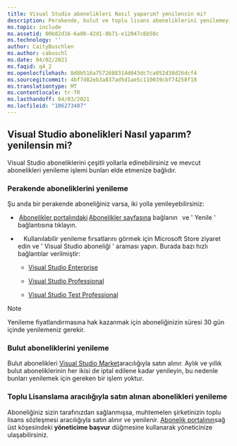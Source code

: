 ```yaml
---
title: Visual Studio abonelikleri Nasıl yaparım? yenilensin mi?
description: Perakende, bulut ve toplu lisans aboneliklerini yenilemeyi öğrenin
ms.topic: include
ms.assetid: 00b82d16-6a80-42d1-8b71-e12047c6b50c
ms.technology: ''
author: CaityBuschlen
ms.author: cabuschl
ms.date: 04/02/2021
ms.faqid: q4_2
ms.openlocfilehash: 8d8b516a7572688314d043dc7ca052d30d26dcf4
ms.sourcegitcommit: 4bf7d82eb3a837ad5d1ae5c110039cbf74258f18
ms.translationtype: MT
ms.contentlocale: tr-TR
ms.lasthandoff: 04/03/2021
ms.locfileid: "106273407"
---
```

## <a name="how-do-i-renew-visual-studio-subscriptions"></a>Visual Studio abonelikleri Nasıl yaparım? yenilensin mi? 

Visual Studio aboneliklerini çeşitli yollarla edinebilirsiniz ve mevcut abonelikleri yenileme işlemi bunları elde etmenize bağlıdır.

### <a name="how-to-renew-retail-subscriptions"></a>Perakende aboneliklerini yenileme 

Şu anda bir perakende aboneliğiniz varsa, iki yolla yenileyebilirsiniz: 

-  [Abonelikler portalındaki](https://my.visualstudio.com/benefits) [Abonelikler sayfasına](https://my.visualstudio.com/subscriptions) bağlanın   ve ' Yenile ' bağlantısına tıklayın. 
-  [](https://www.microsoft.com/store)   Kullanılabilir yenileme fırsatlarını görmek için Microsoft Store ziyaret edin ve ' Visual Studio aboneliği ' araması yapın. Burada bazı hızlı bağlantılar verilmiştir: 


    - [Visual Studio Enterprise](https://www.microsoft.com/p/visual-studio-enterprise-subscription/dg7gmgf0dst4?activetab=pivot%3aoverviewtab) 

    - [Visual Studio Professional](https://www.microsoft.com/p/visual-studio-professional-subscription/dg7gmgf0dst3?activetab=pivot%3aoverviewtab)

    - [Visual Studio Test Professional](https://www.microsoft.com/p/visual-studio-test-professional-subscription/dg7gmgf0dst6?activetab=pivot%3aoverviewtab) 

> [!Note]
> Yenileme fiyatlandırmasına hak kazanmak için aboneliğinizin süresi 30 gün içinde yenilemeniz gerekir.

### <a name="how-to-renew-cloud-subscriptions"></a>Bulut aboneliklerini yenileme
Bulut abonelikleri [Visual Studio Market](https://marketplace.visualstudio.com/)aracılığıyla satın alınır.  Aylık ve yıllık bulut aboneliklerinin her ikisi de iptal edilene kadar yenileyin, bu nedenle bunları yenilemek için gereken bir işlem yoktur.

### <a name="how-to-renew-subscriptions-purchased-through-volume-licensing"></a>Toplu Lisanslama aracılığıyla satın alınan abonelikleri yenileme
Aboneliğiniz sizin tarafınızdan sağlanmışsa, muhtemelen şirketinizin toplu lisans sözleşmesi aracılığıyla satın alınır ve yenilenir.  [Abonelik portalının](https://my.visualstudio.com/benefits)sağ üst köşesindeki **yöneticime başvur** düğmesine kullanarak yöneticinize ulaşabilirsiniz.
